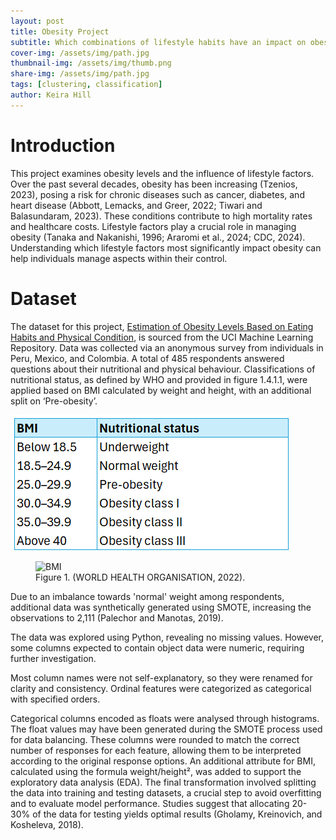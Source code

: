 ```yaml
---
layout: post
title: Obesity Project
subtitle: Which combinations of lifestyle habits have an impact on obesity, and can obesity levels be predicted using these features?
cover-img: /assets/img/path.jpg
thumbnail-img: /assets/img/thumb.png
share-img: /assets/img/path.jpg
tags: [clustering, classification]
author: Keira Hill
---
```


# Introduction
This project examines obesity levels and the influence of lifestyle factors. Over the past several decades, obesity has been increasing (Tzenios, 2023), posing a risk for chronic diseases such as cancer, diabetes, and heart disease (Abbott, Lemacks, and Greer, 2022; Tiwari and Balasundaram, 2023). These conditions contribute to high mortality rates and healthcare costs. Lifestyle factors play a crucial role in managing obesity (Tanaka and Nakanishi, 1996; Araromi et al., 2024; CDC, 2024). Understanding which lifestyle factors most significantly impact obesity can help individuals manage aspects within their control.

# Dataset
The dataset for this project, [Estimation of Obesity Levels Based on Eating Habits and Physical Condition](https://archive.ics.uci.edu/dataset/544/estimation+of+obesity+levels+based+on+eating+habits+and+physical+condition), is sourced from the UCI Machine Learning Repository. Data was collected via an anonymous survey from individuals in Peru, Mexico, and Colombia. A total of 485 respondents answered questions about their nutritional and physical behaviour. Classifications of nutritional status, as defined by WHO and provided in figure 1.4.1.1, were applied based on BMI calculated by weight and height, with an additional split on ‘Pre-obesity’.

![BMI](/assets/img/project_obesity/BMITable.png)


<figure>
  <img src="{{site.url}}/assets/img/project_obesity/BMITable.png" alt="BMI"/>
  <figcaption>Figure 1. (WORLD HEALTH ORGANISATION, 2022).</figcaption>
</figure>

Due to an imbalance towards 'normal' weight among respondents, additional data was synthetically generated using SMOTE, increasing the observations to 2,111 (Palechor and Manotas, 2019).

   
The data was explored using Python, revealing no missing values. However, some columns expected to contain object data were numeric, requiring further investigation. 



Most column names were not self-explanatory, so they were renamed for clarity and consistency. Ordinal features were categorized as categorical with specified orders.   

Categorical columns encoded as floats were analysed through histograms. The float values may have been generated during the SMOTE process used for data balancing. These columns were rounded to match the correct number of responses for each feature, allowing them to be interpreted according to the original response options.
An additional attribute for BMI, calculated using the formula weight/height², was added to support the exploratory data analysis (EDA). The final transformation involved splitting the data into training and testing datasets, a crucial step to avoid overfitting and to evaluate model performance. Studies suggest that allocating 20-30% of the data for testing yields optimal results (Gholamy, Kreinovich, and Kosheleva, 2018).
